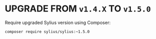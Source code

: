 # UPGRADE FROM `v1.4.X` TO `v1.5.0`

Require upgraded Sylius version using Composer:

```bash
composer require sylius/sylius:~1.5.0
```

